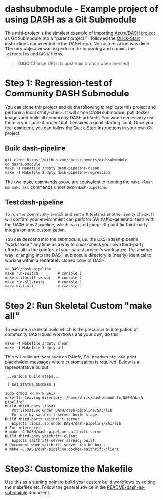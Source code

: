 # dashsubmodule - Example project of using DASH as a Git Submodule

This mini-project is the simplest example of importing [Azure/DASH project](https://github.com/Azure/DASH) as  Git Submodule into a "parent project." I followed the [Quick-Start](https://github.com/chrispsommers/DASH/blob/doc-dash-as-submodule/dash-pipeline/README-dash-as-submodule.md#quick-start) instructions documented in the DASH repo. No customization was done. The only objective was to perform the importing and commit the `.gitmodules` and `DASH/` items.
>**TODO** Change URLs to upstream branch when merged).

# Step 1: Regression-test of Community DASH Submodule
You can clone this project and do the following to replicate this project and perform a local sanity-check. It will clone DASH submodule, pull docker images and build all community DASH artifacts. You won't necessarily use them in your parent project but it ensures a good starting point. Once you feel confident, you can follow the [Quick-Start](https://github.com/chrispsommers/DASH/blob/doc-dash-as-submodule/dash-pipeline/README-dash-as-submodule.md#quick-start) instructions in your own Git project.
## Build dash-pipeline
```
git clone https://github.com/chrispsommers/dashsubmodule
cd dashsubmodule
make -f Makefile.3rdpty dash-pipeline-clean
make -f Makefile.3rdpty dash-pipeline-regression
```

The two make commands above are equivalent to running the `make clean && make all` commands under `DASH/dash-pipeline`.

## Test dash-pipeline
To run the community switch and saithrift tests as another sanity check. It will confirm your environment can perform SW traffic-generator tests with the DASH bmv2 pipeline, which is a good jump-off point for third-party integration and customization.

You can descend into the submodule, i.e. the DASH/dash-pipeline "workspace," any time as a way to cross-check your own third-party efforts, all in the comfort of your parent project's workspace. Put another way: changing into the DASH submodule directory is (nearly) identical to working within a separately cloned copy of DASH.
```
cd DASH/dash-pipeline
make run-switch         # console 1
make saithrift-server   # console 2
make run-all-tests      # console 3
make kill-all           # console 3 
```
# Step 2: Run Skeletal Custom "make all"
To execute a skeletal build which is the precursor to  integration of community DASH build workflows and your own, do this:
```
make -f Makefile.3rdpty clean
make -f Makefile.3rdpty all
```

This will build artifacts such as P4Info, SAI headers etc. and print placeholder messages where customization is required. Below is a representative output:
```
...various build steps...

 [ SAI_STATUS_SUCCESS ]

sudo chmod -R o+rw SAI/
make[1]: Leaving directory '/home/chris/dashsubmodule/DASH/dash-pipeline'
Build third-pary libsai
   Put libsai.so under DASH/dash-pipeline/SAI/lib
   For use by saithrift-server build stage.
Build third-party saithrift-server
   Expects libsai.so under DASH/dash-pipeline/SAI/lib
# For reference:
# make -C DASH/dash-pipeline saithrift-server
Build third-pary saithrift-client
   Expects saithrift-server already built
# Uncomment when saithrift server can be built
# make -C DASH/dash-pipeline docker-saithrift-client
```
# Step3: Customize the Makefile
Use this as a starting point to build your custom build workflows by editing the makefiles etc. Follow the general advice in the [README-dash-as-submodule](https://github.com/chrispsommers/DASH/blob/doc-dash-as-submodule/dash-pipeline/README-dash-as-submodule.md) document.